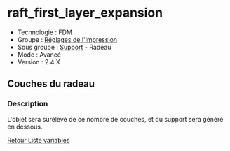 # raft_first_layer_expansion

* Technologie : FDM
* Groupe : [Réglages de l'Impression](../print_settings/print_settings.md)
* Sous groupe : [Support](../print_settings/print_settings.md#support) - Radeau
* Mode : Avancé
* Version : 2.4.X

## Couches du radeau

### Description

L'objet sera surélevé de ce nombre de couches, et du support sera généré en dessous.

[Retour Liste variables](variable_list.md)